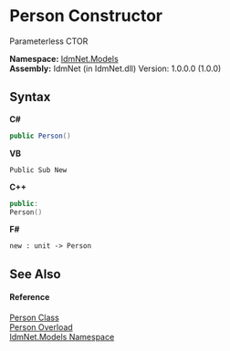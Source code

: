 # Person Constructor 
 

Parameterless CTOR

**Namespace:**&nbsp;<a href="N_IdmNet_Models">IdmNet.Models</a><br />**Assembly:**&nbsp;IdmNet (in IdmNet.dll) Version: 1.0.0.0 (1.0.0)

## Syntax

**C#**<br />
``` C#
public Person()
```

**VB**<br />
``` VB
Public Sub New
```

**C++**<br />
``` C++
public:
Person()
```

**F#**<br />
``` F#
new : unit -> Person
```


## See Also


#### Reference
<a href="T_IdmNet_Models_Person">Person Class</a><br /><a href="Overload_IdmNet_Models_Person__ctor">Person Overload</a><br /><a href="N_IdmNet_Models">IdmNet.Models Namespace</a><br />
